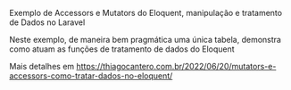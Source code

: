 Exemplo de Accessors e Mutators do Eloquent, manipulação e tratamento de Dados no Laravel

Neste exemplo, de maneira bem pragmática uma única tabela, demonstra como atuam as funções de tratamento de dados do Eloquent 

Mais detalhes em https://thiagocantero.com.br/2022/06/20/mutators-e-accessors-como-tratar-dados-no-eloquent/
